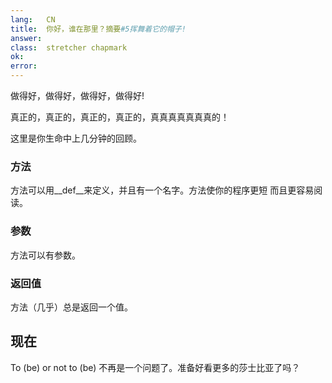 ```yaml
---
lang:   CN
title:  你好，谁在那里？摘要#5挥舞着它的帽子!
answer:
class:  stretcher chapmark
ok:
error:
---
```


做得好，做得好，做得好，做得好!

真正的，真正的，真正的，真正的，真真真真真真真的！

这里是你生命中上几分钟的回顾。

### 方法
方法可以用__def__来定义，并且有一个名字。方法使你的程序更短
而且更容易阅读。

### 参数
方法可以有参数。

### 返回值
方法（几乎）总是返回一个值。

## 现在
To (be) or not to (be) 不再是一个问题了。准备好看更多的莎士比亚了吗？
